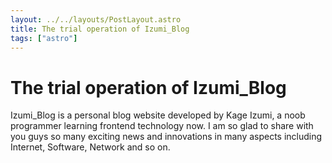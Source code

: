 ```yaml
---
layout: ../../layouts/PostLayout.astro
title: The trial operation of Izumi_Blog
tags: ["astro"]
---
```

# The trial operation of Izumi_Blog
Izumi_Blog is a personal blog website developed by Kage Izumi, a noob programmer learning frontend technology now. I am so glad to share with you guys so many exciting news and innovations in many aspects including Internet, Software, Network and so on. 

